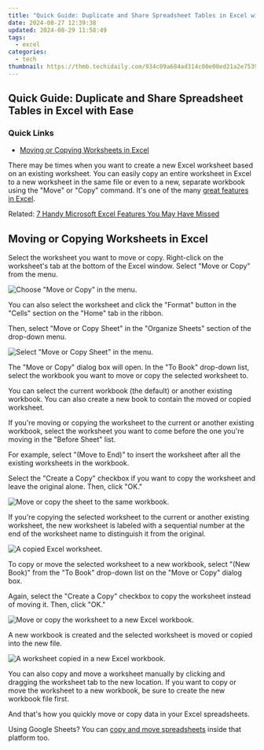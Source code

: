 ```yaml
---
title: "Quick Guide: Duplicate and Share Spreadsheet Tables in Excel with Ease"
date: 2024-08-27 12:39:38
updated: 2024-08-29 11:58:49
tags:
  - excel
categories:
  - tech
thumbnail: https://thmb.techidaily.com/934c09a684ad314c00e00ed21a2e7539ae4858551b2266da80c837988bee503d.jpg
---
```


## Quick Guide: Duplicate and Share Spreadsheet Tables in Excel with Ease

### Quick Links

* [Moving or Copying Worksheets in Excel](https://remote-screen-capture.techidaily.com/in-2024-the-ultimate-cut-for-quality-offline-ipad-gaming/)

 There may be times when you want to create a new Excel worksheet based on an existing worksheet. You can easily copy an entire worksheet in Excel to a new worksheet in the same file or even to a new, separate workbook using the "Move" or "Copy" command. It's one of the many [great features in Excel](https://screen-video-capture.techidaily.com/new-innovative-mac-screen-capture-methods-and-software-for-2024/).

Related: [7 Handy Microsoft Excel Features You May Have Missed](https://screen-video-capture.techidaily.com/new-innovative-mac-screen-capture-methods-and-software-for-2024/) 

##  Moving or Copying Worksheets in Excel

 Select the worksheet you want to move or copy. Right-click on the worksheet's tab at the bottom of the Excel window. Select "Move or Copy" from the menu.

![Choose "Move or Copy" in the menu.](https://static1.howtogeekimages.com/wordpress/wp-content/uploads/2013/05/1-excel-move-copy-sheet.png) 

 You can also select the worksheet and click the "Format" button in the "Cells" section on the "Home" tab in the ribbon.

 Then, select "Move or Copy Sheet" in the "Organize Sheets" section of the drop-down menu.

![Select &quot;Move or Copy Sheet&quot; in the menu.](https://static1.howtogeekimages.com/wordpress/wp-content/uploads/2013/05/2-excel-format-move-copy-sheet.png) 

 The "Move or Copy" dialog box will open. In the "To Book" drop-down list, select the workbook you want to move or copy the selected worksheet to.

 You can select the current workbook (the default) or another existing workbook. You can also create a new book to contain the moved or copied worksheet.

 If you're moving or copying the worksheet to the current or another existing workbook, select the worksheet you want to come before the one you're moving in the "Before Sheet" list.

 For example, select "(Move to End)" to insert the worksheet after all the existing worksheets in the workbook.

 Select the "Create a Copy" checkbox if you want to copy the worksheet and leave the original alone. Then, click "OK."

![Move or copy the sheet to the same workbook.](https://static1.howtogeekimages.com/wordpress/wp-content/uploads/2013/05/3-move-or-copy-excel-sheet.png) 

 If you're copying the selected worksheet to the current or another existing worksheet, the new worksheet is labeled with a sequential number at the end of the worksheet name to distinguish it from the original.

![A copied Excel worksheet.](https://static1.howtogeekimages.com/wordpress/wp-content/uploads/2013/05/4-copied-excel-sheet.png) 

 To copy or move the selected worksheet to a new workbook, select "(New Book)" from the "To Book" drop-down list on the "Move or Copy" dialog box.

 Again, select the "Create a Copy" checkbox to copy the worksheet instead of moving it. Then, click "OK."

![Move or copy the worksheet to a new Excel workbook.](https://static1.howtogeekimages.com/wordpress/wp-content/uploads/2013/05/5-copy-sheet-to-new-excel-book.png) 

 A new workbook is created and the selected worksheet is moved or copied into the new file.

![A worksheet copied in a new Excel workbook.](https://static1.howtogeekimages.com/wordpress/wp-content/uploads/2013/05/6-sheet-in-new-excel-book.png) 

 You can also copy and move a worksheet manually by clicking and dragging the worksheet tab to the new location. If you want to copy or move the worksheet to a new workbook, be sure to create the new workbook file first.

 And that's how you quickly move or copy data in your Excel spreadsheets.

 Using Google Sheets? You can [copy and move spreadsheets](https://instagram-clips.techidaily.com/new-in-2024-mastering-the-art-of-preserving-instagram-live-moments/) inside that platform too.

<ins class="adsbygoogle"
     style="display:block"
     data-ad-format="autorelaxed"
     data-ad-client="ca-pub-7571918770474297"
     data-ad-slot="1223367746"></ins>



<ins class="adsbygoogle"
     style="display:block"
     data-ad-client="ca-pub-7571918770474297"
     data-ad-slot="8358498916"
     data-ad-format="auto"
     data-full-width-responsive="true"></ins>
